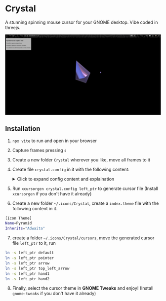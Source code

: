 # Crystal

A stunning spinning mouse cursor for your GNOME desktop. Vibe coded in threejs.

![demo](assets/demo.gif)

## Installation

1. `npx vite` to run and open in your browser

2. Capture frames pressing `s`

3. Create a new folder `Crystal` wherever you like, move all frames to it

4. Create file `crystal.config` in it with the following content:

   <details>
   <summary>Click to expand config content and explaination</summary>

   ```bash
   32 9 2 cursor_00.png 150
   32 9 2 cursor_01.png 150
   32 9 2 cursor_02.png 150
   32 9 2 cursor_03.png 150
   32 9 2 cursor_04.png 150
   32 9 2 cursor_05.png 150
   32 9 2 cursor_06.png 150
   32 9 2 cursor_07.png 150
   32 9 2 cursor_08.png 150
   32 9 2 cursor_09.png 150
   32 9 2 cursor_10.png 150
   32 9 2 cursor_11.png 150
   32 9 2 cursor_12.png 150
   32 9 2 cursor_13.png 150
   32 9 2 cursor_14.png 150
   32 9 2 cursor_15.png 150
   32 9 2 cursor_16.png 150
   32 9 2 cursor_17.png 150
   32 9 2 cursor_18.png 150
   32 9 2 cursor_19.png 150
   32 9 2 cursor_20.png 150
   32 9 2 cursor_21.png 150
   32 9 2 cursor_22.png 150
   32 9 2 cursor_23.png 150
   32 9 2 cursor_24.png 150
   32 9 2 cursor_25.png 150
   32 9 2 cursor_26.png 150
   32 9 2 cursor_27.png 150
   32 9 2 cursor_28.png 150
   32 9 2 cursor_29.png 150
   32 9 2 cursor_30.png 150
   32 9 2 cursor_31.png 150
   32 9 2 cursor_32.png 150
   32 9 2 cursor_33.png 150
   32 9 2 cursor_34.png 150
   32 9 2 cursor_35.png 150
   ```

   Explaination of `32 9 2 cursor_35.png 150`

   - `32`: the size of the cursor image in pixels (32x32)
   - `9 2`: x and y position of the hotspot (the point that clicks)
   - `cursor_xx.png` - name of the image file
   - `150` - time in milliseconds to show the image

   </details>

5. Run `xcursorgen crystal.config left_ptr` to generate cursor file
   (Install `xcursorgen` if you don't have it already)

6. Create a new folder `~/.icons/Crystal`, create a `index.theme` file with the following content in it.

```bash
[Icon Theme]
Name=Pyramid
Inherits="Adwaita"
```

7. create a folder `~/.icons/Crystal/cursors`, move the generated cursor file `left_ptr` to it, run

```bash
ln -s left_ptr default
ln -s left_ptr pointer
ln -s left_ptr arrow
ln -s left_ptr top_left_arrow
ln -s left_ptr hand1
ln -s left_ptr hand2
```

8. Finally, select the cursor theme in **GNOME Tweaks** and enjoy!
   (Install `gnome-tweaks` if you don't have it already)
